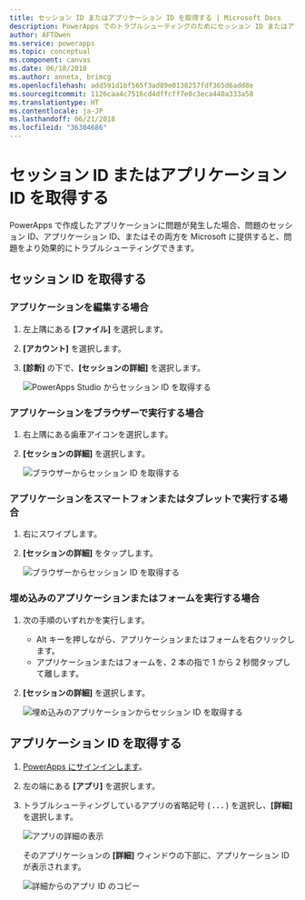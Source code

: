 ```yaml
---
title: セッション ID またはアプリケーション ID を取得する | Microsoft Docs
description: PowerApps でのトラブルシューティングのためにセッション ID またはアプリケーション ID を取得する方法
author: AFTOwen
ms.service: powerapps
ms.topic: conceptual
ms.component: canvas
ms.date: 06/18/2018
ms.author: anneta, brimcg
ms.openlocfilehash: add591d1bf565f3ad89e0138257fdf365d6add8e
ms.sourcegitcommit: 1126caa4c7516cd4dffcff7e0c3eca440a333a58
ms.translationtype: HT
ms.contentlocale: ja-JP
ms.lasthandoff: 06/21/2018
ms.locfileid: "36304686"
---
```

# <a name="get-a-session-id-or-an-app-id"></a>セッション ID またはアプリケーション ID を取得する
PowerApps で作成したアプリケーションに問題が発生した場合、問題のセッション ID、アプリケーション ID、またはその両方を Microsoft に提供すると、問題をより効果的にトラブルシューティングできます。

## <a name="get-the-session-id"></a>セッション ID を取得する

### <a name="when-editing-an-app"></a>アプリケーションを編集する場合
1. 左上隅にある **[ファイル]** を選択します。

1. **[アカウント]** を選択します。

1. **[診断]** の下で、**[セッションの詳細]** を選択します。

    ![PowerApps Studio からセッション ID を取得する](media/get-sessionid/studio.png)

### <a name="when-running-an-app-in-a-browser"></a>アプリケーションをブラウザーで実行する場合
1. 右上隅にある歯車アイコンを選択します。

1. **[セッションの詳細]** を選択します。

    ![ブラウザーからセッション ID を取得する](media/get-sessionid/browser.png)

### <a name="when-running-an-app-on-a-phone-or-a-tablet"></a>アプリケーションをスマートフォンまたはタブレットで実行する場合
1. 右にスワイプします。

1. **[セッションの詳細]** をタップします。

    ![ブラウザーからセッション ID を取得する](media/get-sessionid/mobile.png)

### <a name="when-running-an-embedded-app-or-form"></a>埋め込みのアプリケーションまたはフォームを実行する場合
1. 次の手順のいずれかを実行します。

    - Alt キーを押しながら、アプリケーションまたはフォームを右クリックします。
    - アプリケーションまたはフォームを、2 本の指で 1 から 2 秒間タップして離します。

1. **[セッションの詳細]** を選択します。

    ![埋め込みのアプリケーションからセッション ID を取得する](media/get-sessionid/embedded.png)

## <a name="get-an-app-id"></a>アプリケーション ID を取得する
1. [PowerApps にサインインします](https://powerapps.microsoft.com)。

1. 左の端にある **[アプリ]** を選択します。

1. トラブルシューティングしているアプリの省略記号 ( **. . .** ) を選択し、**[詳細]** を選択します。

    ![アプリの詳細の表示](./media/get-sessionid/details.png)

    そのアプリケーションの **[詳細]** ウィンドウの下部に、アプリケーション ID が表示されます。

    ![詳細からのアプリ ID のコピー](./media/get-sessionid/app-id.png)

